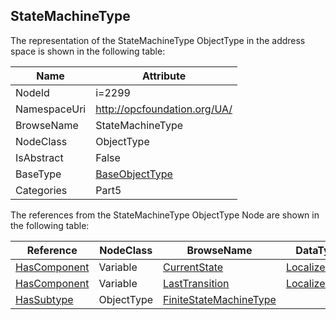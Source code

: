 <!-- objecttype -->
## StateMachineType
  
<!-- end of text -->
The representation of the StateMachineType ObjectType in the address space is shown in the following table:  

|Name|Attribute|
|---|---|
|NodeId|i=2299|
|NamespaceUri|http://opcfoundation.org/UA/|
|BrowseName|StateMachineType|
|NodeClass|ObjectType|
|IsAbstract|False|
|BaseType|[BaseObjectType](../../../Part5/ObjectTypes/BaseObjectType/readme.md)|
|Categories|Part5|

The references from the StateMachineType ObjectType Node are shown in the following table:  

|Reference|NodeClass|BrowseName|DataType|TypeDefinition|ModellingRule|
|---|---|---|---|---|---|
|[HasComponent](../../../Part3/ReferenceTypes/HasComponent/readme.md)|Variable|[CurrentState](#CurrentState)|[LocalizedText](../../../Part3/DataTypes/LocalizedText/readme.md)|[StateVariableType](../../Part5/VariableTypes/StateVariableType/readme.md)|[Mandatory](../../Objects/Mandatory/readme.md)|
|[HasComponent](../../../Part3/ReferenceTypes/HasComponent/readme.md)|Variable|[LastTransition](#LastTransition)|[LocalizedText](../../../Part3/DataTypes/LocalizedText/readme.md)|[TransitionVariableType](../../Part5/VariableTypes/TransitionVariableType/readme.md)|[Optional](../../Objects/Optional/readme.md)|
|[HasSubtype](../../../Part3/ReferenceTypes/HasSubtype/readme.md)|ObjectType|[FiniteStateMachineType](#FiniteStateMachineType)||||


